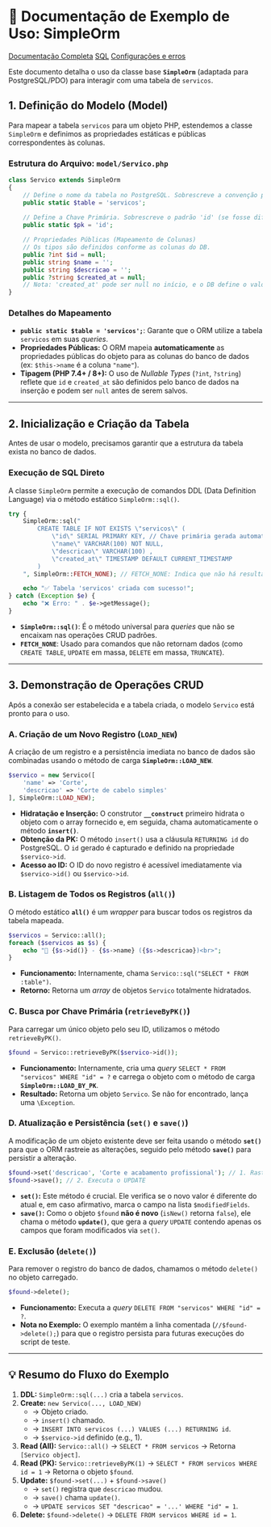 # 📝 Documentação de Exemplo de Uso: SimpleOrm

[Documentação Completa](documents/SimpleOrm.md)
[SQL](documents/SQL.md)
[Configurações e erros](documents/erros.md)

Este documento detalha o uso da classe base **`SimpleOrm`** (adaptada para PostgreSQL/PDO) para interagir com uma tabela de `servicos`.

## 1\. Definição do Modelo (Model)

Para mapear a tabela `servicos` para um objeto PHP, estendemos a classe `SimpleOrm` e definimos as propriedades estáticas e públicas correspondentes às colunas.

### Estrutura do Arquivo: `model/Servico.php`

```php
class Servico extends SimpleOrm
{
    // Define o nome da tabela no PostgreSQL. Sobrescreve a convenção padrão.
    public static $table = 'servicos'; 
    
    // Define a Chave Primária. Sobrescreve o padrão 'id' (se fosse diferente).
    public static $pk = 'id'; 

    // Propriedades Públicas (Mapeamento de Colunas)
    // Os tipos são definidos conforme as colunas do DB.
    public ?int $id = null;
    public string $name = '';
    public string $descricao = '';
    public ?string $created_at = null; 
    // Nota: 'created_at' pode ser null no início, e o DB define o valor.
}
```

### Detalhes do Mapeamento

  * **`public static $table = 'servicos';`**: Garante que o ORM utilize a tabela `servicos` em suas *queries*.
  * **Propriedades Públicas:** O ORM mapeia **automaticamente** as propriedades públicas do objeto para as colunas do banco de dados (ex: `$this->name` é a coluna `"name"`).
  * **Tipagem (PHP 7.4+ / 8+):** O uso de *Nullable Types* (`?int`, `?string`) reflete que `id` e `created_at` são definidos pelo banco de dados na inserção e podem ser `null` antes de serem salvos.

-----

## 2\. Inicialização e Criação da Tabela

Antes de usar o modelo, precisamos garantir que a estrutura da tabela exista no banco de dados.

### Execução de SQL Direto

A classe `SimpleOrm` permite a execução de comandos DDL (Data Definition Language) via o método estático `SimpleOrm::sql()`.

```php
try {
    SimpleOrm::sql("
        CREATE TABLE IF NOT EXISTS \"servicos\" (
            \"id\" SERIAL PRIMARY KEY, // Chave primária gerada automaticamente pelo PostgreSQL
            \"name\" VARCHAR(100) NOT NULL,
            \"descricao\" VARCHAR(100) ,
            \"created_at\" TIMESTAMP DEFAULT CURRENT_TIMESTAMP
        )
    ", SimpleOrm::FETCH_NONE); // FETCH_NONE: Indica que não há resultados para buscar.

    echo "✅ Tabela 'servicos' criada com sucesso!";
} catch (Exception $e) {
    echo "❌ Erro: " . $e->getMessage();
}
```

  * **`SimpleOrm::sql()`**: É o método universal para *queries* que não se encaixam nas operações CRUD padrões.
  * **`FETCH_NONE`**: Usado para comandos que não retornam dados (como `CREATE TABLE`, `UPDATE` em massa, `DELETE` em massa, `TRUNCATE`).

-----

## 3\. Demonstração de Operações CRUD

Após a conexão ser estabelecida e a tabela criada, o modelo `Servico` está pronto para o uso.

### A. Criação de um Novo Registro (`LOAD_NEW`)

A criação de um registro e a persistência imediata no banco de dados são combinadas usando o método de carga **`SimpleOrm::LOAD_NEW`**.

```php
$servico = new Servico([
    'name' => 'Corte',
    'descricao' => 'Corte de cabelo simples'
], SimpleOrm::LOAD_NEW);
```

  * **Hidratação e Inserção:** O construtor **`__construct`** primeiro hidrata o objeto com o array fornecido e, em seguida, chama automaticamente o método **`insert()`**.
  * **Obtenção da PK:** O método `insert()` usa a cláusula `RETURNING id` do PostgreSQL. O `id` gerado é capturado e definido na propriedade `$servico->id`.
  * **Acesso ao ID:** O ID do novo registro é acessível imediatamente via `$servico->id()` ou `$servico->id`.

### B. Listagem de Todos os Registros (`all()`)

O método estático **`all()`** é um *wrapper* para buscar todos os registros da tabela mapeada.

```php
$servicos = Servico::all();
foreach ($servicos as $s) {
    echo "📌 {$s->id()} - {$s->name} ({$s->descricao})<br>";
}
```

  * **Funcionamento:** Internamente, chama `Servico::sql("SELECT * FROM :table")`.
  * **Retorno:** Retorna um *array* de objetos `Servico` totalmente hidratados.

### C. Busca por Chave Primária (`retrieveByPK()`)

Para carregar um único objeto pelo seu ID, utilizamos o método `retrieveByPK()`.

```php
$found = Servico::retrieveByPK($servico->id());
```

  * **Funcionamento:** Internamente, cria uma *query* `SELECT * FROM "servicos" WHERE "id" = ?` e carrega o objeto com o método de carga **`SimpleOrm::LOAD_BY_PK`**.
  * **Resultado:** Retorna um objeto `Servico`. Se não for encontrado, lança uma `\Exception`.

### D. Atualização e Persistência (`set()` e `save()`)

A modificação de um objeto existente deve ser feita usando o método **`set()`** para que o ORM rastreie as alterações, seguido pelo método **`save()`** para persistir a alteração.

```php
$found->set('descricao', 'Corte e acabamento profissional'); // 1. Rastreia a mudança
$found->save(); // 2. Executa o UPDATE
```

  * **`set()`:** Este método é crucial. Ele verifica se o novo valor é diferente do atual e, em caso afirmativo, marca o campo na lista `$modifiedFields`.
  * **`save()`:** Como o objeto `$found` **não é novo** (`isNew()` retorna `false`), ele chama o método **`update()`**, que gera a *query* `UPDATE` contendo apenas os campos que foram modificados via `set()`.

### E. Exclusão (`delete()`)

Para remover o registro do banco de dados, chamamos o método `delete()` no objeto carregado.

```php
$found->delete();
```

  * **Funcionamento:** Executa a *query* `DELETE FROM "servicos" WHERE "id" = ?`.
  * **Nota no Exemplo:** O exemplo mantém a linha comentada (`//$found->delete();`) para que o registro persista para futuras execuções do script de teste.

-----

## 💡 Resumo do Fluxo do Exemplo

1.  **DDL:** `SimpleOrm::sql(...)` cria a tabela `servicos`.
2.  **Create:** `new Servico(..., LOAD_NEW)`
      * $\rightarrow$ Objeto criado.
      * $\rightarrow$ `insert()` chamado.
      * $\rightarrow$ `INSERT INTO servicos (...) VALUES (...) RETURNING id`.
      * $\rightarrow$ `$servico->id` definido (e.g., 1).
3.  **Read (All):** `Servico::all()` $\rightarrow$ `SELECT * FROM servicos` $\rightarrow$ Retorna `[Servico object]`.
4.  **Read (PK):** `Servico::retrieveByPK(1)` $\rightarrow$ `SELECT * FROM servicos WHERE id = 1` $\rightarrow$ Retorna o objeto `$found`.
5.  **Update:** `$found->set(...)` + `$found->save()`
      * $\rightarrow$ `set()` registra que `descricao` mudou.
      * $\rightarrow$ `save()` chama `update()`.
      * $\rightarrow$ `UPDATE servicos SET "descricao" = '...' WHERE "id" = 1`.
6.  **Delete:** `$found->delete()` $\rightarrow$ `DELETE FROM servicos WHERE id = 1`.
